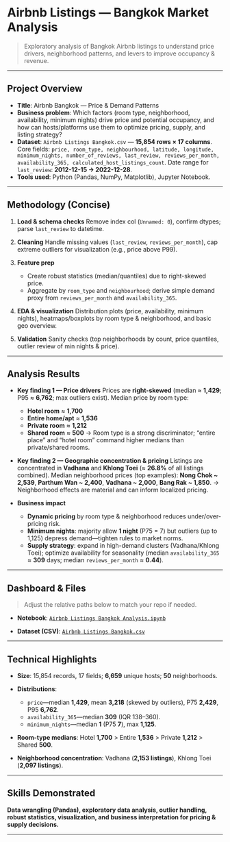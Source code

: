 # Airbnb Listings — Bangkok Market Analysis

> Exploratory analysis of Bangkok Airbnb listings to understand price drivers, neighborhood patterns, and levers to improve occupancy & revenue.

---

## Project Overview

* **Title**: Airbnb Bangkok — Price & Demand Patterns
* **Business problem**:
  Which factors (room type, neighborhood, availability, minimum nights) drive price and potential occupancy, and how can hosts/platforms use them to optimize pricing, supply, and listing strategy?
* **Dataset**:
  `Airbnb Listings Bangkok.csv` — **15,854 rows × 17 columns**. Core fields: `price, room_type, neighbourhood, latitude, longitude, minimum_nights, number_of_reviews, last_review, reviews_per_month, availability_365, calculated_host_listings_count`. Date range for `last_review`: **2012-12-15 → 2022-12-28**.
* **Tools used**:
  Python (Pandas, NumPy, Matplotlib), Jupyter Notebook.

---

## Methodology (Concise)

1. **Load & schema checks**
   Remove index col (`Unnamed: 0`), confirm dtypes; parse `last_review` to datetime.
2. **Cleaning**
   Handle missing values (`last_review`, `reviews_per_month`), cap extreme outliers for visualization (e.g., price above P99).
3. **Feature prep**

   * Create robust statistics (median/quantiles) due to right-skewed price.
   * Aggregate by `room_type` and `neighbourhood`; derive simple demand proxy from `reviews_per_month` and `availability_365`.
4. **EDA & visualization**
   Distribution plots (price, availability, minimum nights), heatmaps/boxplots by room type & neighborhood, and basic geo overview.
5. **Validation**
   Sanity checks (top neighborhoods by count, price quantiles, outlier review of min nights & price).

---

## Analysis Results

* **Key finding 1 — Price drivers**
  Prices are **right-skewed** (median ≈ **1,429**; P95 ≈ **6,762**; max outliers exist). Median price by room type:

  * **Hotel room** ≈ **1,700**
  * **Entire home/apt** ≈ **1,536**
  * **Private room** ≈ **1,212**
  * **Shared room** ≈ **500**
    → Room type is a strong discriminator; “entire place” and “hotel room” command higher medians than private/shared rooms.

* **Key finding 2 — Geographic concentration & pricing**
  Listings are concentrated in **Vadhana** and **Khlong Toei** (≈ **26.8%** of all listings combined). Median neighborhood prices (top examples): **Nong Chok \~ 2,539**, **Parthum Wan \~ 2,400**, **Vadhana \~ 2,000**, **Bang Rak \~ 1,850**.
  → Neighborhood effects are material and can inform localized pricing.

* **Business impact**

  * **Dynamic pricing** by room type & neighborhood reduces under/over-pricing risk.
  * **Minimum nights**: majority allow **1 night** (P75 = 7) but outliers (up to 1,125) depress demand—tighten rules to market norms.
  * **Supply strategy**: expand in high-demand clusters (Vadhana/Khlong Toei); optimize availability for seasonality (median `availability_365` ≈ **309** days; median `reviews_per_month` ≈ **0.44**).

---

## Dashboard & Files

> Adjust the relative paths below to match your repo if needed.

* **Notebook**:
  [`Airbnb Listings Bangkok Analysis.ipynb`](./assets/Airbnb-Listings-Bangkok-Analysis.ipynb)

* **Dataset (CSV)**:
  [`Airbnb Listings Bangkok.csv`](./assets/Airbnb-Listings-Bangkok.csv)

---

## Technical Highlights

* **Size**: 15,854 records, 17 fields; **6,659** unique hosts; **50** neighborhoods.
* **Distributions**:

  * `price`—median **1,429**, mean **3,218** (skewed by outliers), P75 **2,429**, P95 **6,762**.
  * `availability_365`—median **309** (IQR 138–360).
  * `minimum_nights`—median **1** (P75 **7**), max **1,125**.
* **Room-type medians**: Hotel **1,700** > Entire **1,536** > Private **1,212** > Shared **500**.
* **Neighborhood concentration**: Vadhana (**2,153 listings**), Khlong Toei (**2,097 listings**).

---

## Skills Demonstrated

**Data wrangling (Pandas), exploratory data analysis, outlier handling, robust statistics, visualization, and business interpretation for pricing & supply decisions.**

---
